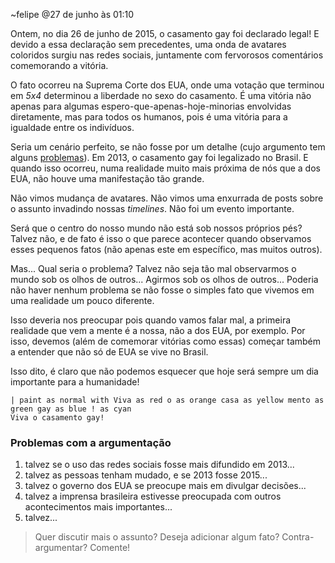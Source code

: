 ~felipe
@27 de junho às 01:10

Ontem, no dia 26 de junho de 2015, o casamento gay foi declarado legal! E devido
a essa declaração sem precedentes, uma onda de avatares coloridos surgiu nas redes
sociais, juntamente com fervorosos comentários comemorando a vitória.

O fato ocorreu na Suprema Corte dos EUA, onde uma votação que terminou em *5x4*
determinou a liberdade no sexo do casamento. É uma vitória não apenas para algumas
espero-que-apenas-hoje-minorias envolvidas diretamente, mas para todos os humanos,
pois é uma vitória para a igualdade entre os indivíduos.

Seria um cenário perfeito, se não fosse por um detalhe (cujo argumento tem alguns
[problemas](#postonly-problemas)). Em 2013, o casamento gay foi legalizado no Brasil. E quando
isso ocorreu, numa realidade muito mais próxima de nós que a dos EUA, não houve
uma manifestação tão grande.

Não vimos mudança de avatares. Não vimos uma enxurrada de posts sobre o assunto
invadindo nossas *timelines*. Não foi um evento importante.

Será que o centro do nosso mundo não está sob nossos próprios pés? Talvez não,
e de fato é isso o que parece acontecer quando observamos esses pequenos fatos
(não apenas este em específico, mas muitos outros).

Mas... Qual seria o problema? Talvez não seja tão mal observarmos o mundo sob
os olhos de outros... Agirmos sob os olhos de outros... Poderia não haver nenhum
problema se não fosse o simples fato que vivemos em uma realidade um pouco diferente.

Isso deveria nos preocupar pois quando vamos falar mal, a primeira realidade que
vem a mente é a nossa, não a dos EUA, por exemplo. Por isso, devemos (além de
comemorar vitórias como essas) começar também a entender que não só de EUA se vive no Brasil.

Isso dito, é claro que não podemos esquecer que hoje será sempre um dia importante
para a humanidade!

    | paint as normal with Viva as red o as orange casa as yellow mento as green gay as blue ! as cyan
    Viva o casamento gay!

<div id="postonly-problemas">
<h3>Problemas com a argumentação</h3>
</div>

1. talvez se o uso das redes sociais fosse mais difundido em 2013...
2. talvez as pessoas tenham mudado, e se 2013 fosse 2015...
3. talvez o governo dos EUA se preocupe mais em divulgar decisões...
4. talvez a imprensa brasileira estivesse preocupada com outros acontecimentos mais
importantes...
5. talvez...

> Quer discutir mais o assunto? Deseja adicionar algum fato? Contra-argumentar? Comente!
